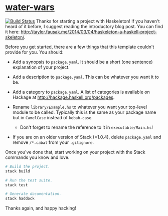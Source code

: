 # [water-wars][]

[![Build Status](https://travis-ci.org/FailWhaleBrigade/water-wars.svg?branch=frontend)](https://travis-ci.org/FailWhaleBrigade/water-wars)
Thanks for starting a project with Haskeleton! If you haven't heard of it
before, I suggest reading the introductory blog post. You can find it here:
<http://taylor.fausak.me/2014/03/04/haskeleton-a-haskell-project-skeleton/>.

Before you get started, there are a few things that this template couldn't
provide for you. You should:

- Add a synopsis to `package.yaml`. It should be a short (one sentence)
    explanation of your project.

- Add a description to `package.yaml`. This can be whatever you want it to
    be.

- Add a category to `package.yaml`. A list of categories is available on
    Hackage at <http://hackage.haskell.org/packages>.

- Rename `library/Example.hs` to whatever you want your top-level module to
    be called. Typically this is the same as your package name but in
    `CamelCase` instead of `kebab-case`.

    - Don't forget to rename the reference to it in
        `executable/Main.hs`!

- If you are on an older version of Stack (<1.0.4), delete `package.yaml` and
    remove `/*.cabal` from your `.gitignore`.

Once you've done that, start working on your project with the Stack commands
you know and love.

``` sh
# Build the project.
stack build

# Run the test suite.
stack test

# Generate documentation.
stack haddock
```

Thanks again, and happy hacking!

[water-wars]: https://github.com/githubuser/water-wars

